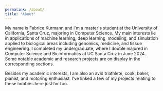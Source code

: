 ```yaml
---
permalink: /about/
title: "About"
---
```


My name is Fabrice Kurmann and I'm a master's student at the University of California, Santa Cruz, majoring in Computer Science. My main interests lie in applications of machine learning, deep learning, modeling, and simulation applied to biological areas including genomics, medicine, and tissue engineering. I completed my undergraduate, where I double majored in Computer Science and Bioinformatics at UC Santa Cruz in June 2024. Some notable academic and research projects are on display in the corresponding sections. 

Besides my academic interests, I am also an avid triathlete, cook, baker, pianist, and motoring enthusiast. I've linked a few of my projects relating to these hobbies here just for fun.
